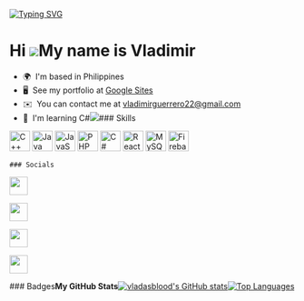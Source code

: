 <a href="https://git.io/typing-svg"><img src="https://readme-typing-svg.demolab.com?font=Dosis&weight=500&size=30&duration=3000&pause=1000&color=55F7E5&background=FFFFFF00&width=435&lines=Starting...;Learning...;Optimizing...;Executing...;Hello%2C+I+am+Vlad+!!!" alt="Typing SVG" /></a>


Hi ![](https://user-images.githubusercontent.com/18350557/176309783-0785949b-9127-417c-8b55-ab5a4333674e.gif)My name is Vladimir
================================================================================================================================

*   🌍  I'm based in Philippines
*   🖥️  See my portfolio at [Google Sites](http://sites.google.com/view/vaguerrero/home)
*   ✉️  You can contact me at [vladimirguerrero22@gmail.com](mailto:vladimirguerrero22@gmail.com)
*   🧠  I'm learning C#<a href="https://www.github.com/vladasblood" target="_blank" rel="noreferrer"><img
                  src="https://img.shields.io/github/followers/vladasblood?logo=github&style=for-the-badge&color=0891b2&labelColor=1c1917" /></a>### Skills 
<p align="left">
<a href="https://docs.microsoft.com/en-us/cpp/?view=msvc-170" target="_blank" rel="noreferrer"><img src="https://raw.githubusercontent.com/danielcranney/readme-generator/main/public/icons/skills/cplusplus-colored.svg" width="36" height="36" alt="C++" /></a>
<a href="https://www.oracle.com/java/" target="_blank" rel="noreferrer"><img src="https://raw.githubusercontent.com/danielcranney/readme-generator/main/public/icons/skills/java-colored.svg" width="36" height="36" alt="Java" /></a>
<a href="https://developer.mozilla.org/en-US/docs/Web/JavaScript" target="_blank" rel="noreferrer"><img src="https://raw.githubusercontent.com/danielcranney/readme-generator/main/public/icons/skills/javascript-colored.svg" width="36" height="36" alt="JavaScript" /></a>
<a href="https://www.php.net/" target="_blank" rel="noreferrer"><img src="https://raw.githubusercontent.com/danielcranney/readme-generator/main/public/icons/skills/php-colored.svg" width="36" height="36" alt="PHP" /></a>
<a href="https://docs.microsoft.com/en-us/dotnet/csharp/" target="_blank" rel="noreferrer"><img src="https://raw.githubusercontent.com/danielcranney/readme-generator/main/public/icons/skills/csharp-colored.svg" width="36" height="36" alt="C#" /></a>
<a href="https://reactjs.org/" target="_blank" rel="noreferrer"><img src="https://raw.githubusercontent.com/danielcranney/readme-generator/main/public/icons/skills/react-colored.svg" width="36" height="36" alt="React" /></a>
<a href="https://www.mysql.com/" target="_blank" rel="noreferrer"><img src="https://raw.githubusercontent.com/danielcranney/readme-generator/main/public/icons/skills/mysql-colored.svg" width="36" height="36" alt="MySQL" /></a>
<a href="https://firebase.google.com/" target="_blank" rel="noreferrer"><img src="https://raw.githubusercontent.com/danielcranney/readme-generator/main/public/icons/skills/firebase-colored.svg" width="36" height="36" alt="Firebase" /></a>
</p>
                    
    ### Socials  
<p align="left">

<a href="https://discord.com/users/1052229997475151905" target="_blank" rel="noreferrer"><img src="https://raw.githubusercontent.com/danielcranney/readme-generator/main/public/icons/socials/discord.svg" width="32" height="32" /></a>

<a href="https://www.github.com/vladasblood" target="_blank" rel="noreferrer"><img src="https://raw.githubusercontent.com/danielcranney/readme-generator/main/public/icons/socials/github.svg" width="32" height="32" /></a>

<a href="https://www.linkedin.com/in/vladimir-guerrero-178b6a24b/" target="_blank" rel="noreferrer"><img src="https://raw.githubusercontent.com/danielcranney/readme-generator/main/public/icons/socials/linkedin.svg" width="32" height="32" /></a>

<a href="https://www.stackoverflow.com/users/21904971" target="_blank" rel="noreferrer"><img src="https://raw.githubusercontent.com/danielcranney/readme-generator/main/public/icons/socials/stackoverflow.svg" width="32" height="32" /></a></p>### Badges<b>My GitHub Stats</b><a
href="http://www.github.com/vladasblood"><img src="https://github-readme-stats.vercel.app/api?username=vladasblood&show_icons=true&hide=&count_private=true&title_color=0891b2&text_color=ffffff&icon_color=0891b2&bg_color=1c1917&hide_border=true&show_icons=true" alt="vladasblood's GitHub stats" /></a><a href="https://github.com/vladasblood" align="left"><img src="https://github-readme-stats.vercel.app/api/top-langs/?username=vladasblood&langs_count=10&title_color=0891b2&text_color=ffffff&icon_color=0891b2&bg_color=1c1917&hide_border=true&locale=en&custom_title=Top%20%Languages" alt="Top Languages" /></a>

<!--
**vladasblood/vladasblood** is a ✨ _special_ ✨ repository because its `README.md` (this file) appears on your GitHub profile.

Here are some ideas to get you started:

- 🔭 I’m currently working on ...
- 🌱 I’m currently learning ...
- 👯 I’m looking to collaborate on ...
- 🤔 I’m looking for help with ...
- 💬 Ask me about ...
- 📫 How to reach me: ...
- 😄 Pronouns: ...
- ⚡ Fun fact: ...
-->
